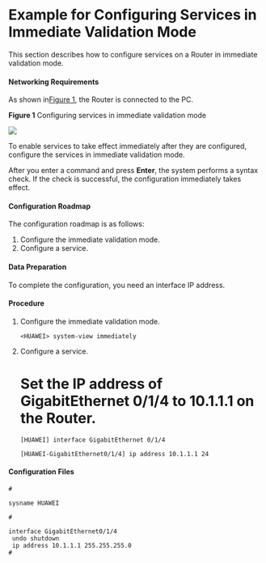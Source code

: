 Example for Configuring Services in Immediate Validation Mode
=============================================================

This section describes how to configure services on a Router in immediate validation mode.

#### Networking Requirements

As shown in[Figure 1](#EN-US_TASK_0172360010__fig_dc_vrp_cfgm_cfg_004001), the Router is connected to the PC.

**Figure 1** Configuring services in immediate validation mode
  
![](images/fig_dc_vrp_cfgm_cfg_004001.png)  

To enable services to take effect immediately after they are configured, configure the services in immediate validation mode.

After you enter a command and press **Enter**, the system performs a syntax check. If the check is successful, the configuration immediately takes effect.


#### Configuration Roadmap

The configuration roadmap is as follows:

1. Configure the immediate validation mode.
2. Configure a service.

#### Data Preparation

To complete the configuration, you need an interface IP address.


#### Procedure

1. Configure the immediate validation mode.
   
   
   ```
   <HUAWEI> system-view immediately
   ```
2. Configure a service.
   
   
   
   # Set the IP address of GigabitEthernet 0/1/4 to 10.1.1.1 on the Router.
   
   ```
   [HUAWEI] interface GigabitEthernet 0/1/4
   ```
   ```
   [HUAWEI-GigabitEthernet0/1/4] ip address 10.1.1.1 24
   ```

#### Configuration Files

```
# 
```
```
sysname HUAWEI 
```
```
# 
```
```
interface GigabitEthernet0/1/4
 undo shutdown
 ip address 10.1.1.1 255.255.255.0
#    
```